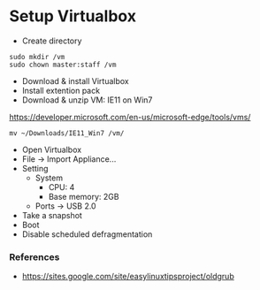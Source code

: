Setup Virtualbox
====

- Create directory

```
sudo mkdir /vm
sudo chown master:staff /vm
```

- Download & install Virtualbox
- Install extention pack
- Download & unzip VM: IE11 on Win7

https://developer.microsoft.com/en-us/microsoft-edge/tools/vms/

```
mv ~/Downloads/IE11_Win7 /vm/
```

- Open Virtualbox
- File -> Import Appliance...
- Setting
  - System
    - CPU: 4
    - Base memory: 2GB
  - Ports -> USB 2.0
- Take a snapshot
- Boot
- Disable scheduled defragmentation

### References

- https://sites.google.com/site/easylinuxtipsproject/oldgrub

